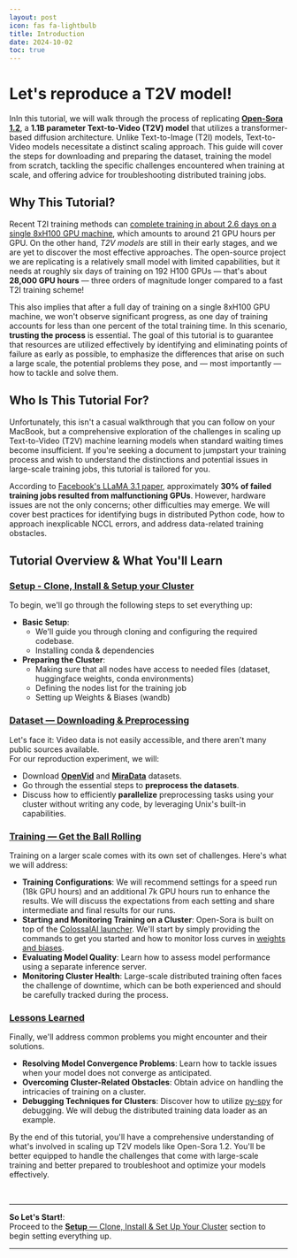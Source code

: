 ```yaml
---
layout: post
icon: fas fa-lightbulb
title: Introduction
date: 2024-10-02
toc: true
---
```


# Let's reproduce a **T2V** model!
InIn this tutorial, we will walk through the process of replicating [**Open-Sora 1.2**](https://github.com/hpcaitech/Open-Sora), a **1.1B parameter Text-to-Video (T2V) model** that utilizes a transformer-based diffusion architecture. Unlike Text-to-Image (T2I) models, Text-to-Video models necessitate a distinct scaling approach. This guide will cover the steps for downloading and preparing the dataset, training the model from scratch, tackling the specific challenges encountered when training at scale, and offering advice for troubleshooting distributed training jobs.



## Why This Tutorial?
Recent T2I training methods can [complete training in about 2.6 days on a single 8xH100 GPU machine](https://arxiv.org/abs/2407.15811), which amounts to around 21 GPU hours per GPU. On the other hand, *T2V models* are still in their early stages, and we are yet to discover the most effective approaches. The open-source project we are replicating is a relatively small model with limited capabilities, but it needs at roughly six days of training on 192 H100 GPUs — that's about **28,000 GPU hours** — three orders of magnitude longer compared to a fast T2I training scheme!

This also implies that after a full day of training on a single 8xH100 GPU machine, we won't observe significant progress, as one day of training accounts for less than one percent of the total training time. In this scenario, **trusting the process** is essential. The goal of this tutorial is to guarantee that resources are utilized effectively by identifying and eliminating points of failure as early as possible, to emphasize the differences that arise on such a large scale, the potential problems they pose, and — most importantly — how to tackle and solve them.



## Who Is This Tutorial For?
Unfortunately, this isn't a casual walkthrough that you can follow on your MacBook, but a comprehensive exploration of the challenges in scaling up Text-to-Video (T2V) machine learning models when standard waiting times become insufficient. If you're seeking a document to jumpstart your training process and wish to understand the distinctions and potential issues in large-scale training jobs, this tutorial is tailored for you.

According to [Facebook's LLaMA 3.1 paper](https://arxiv.org/abs/2407.21783), approximately **30% of failed training jobs resulted from malfunctioning GPUs**. However, hardware issues are not the only concerns; other difficulties may emerge. We will cover best practices for identifying bugs in distributed Python code, how to approach inexplicable NCCL errors, and address data-related training obstacles.



## Tutorial Overview & What You'll Learn


### [**Setup** - Clone, Install & Setup your Cluster](../02-setup)
To begin, we'll go through the following steps to set everything up:
- **Basic Setup**:
    - We'll guide you through cloning and configuring the required codebase.
    - Installing conda & dependencies
- **Preparing the Cluster**:
    - Making sure that all nodes have access to needed files (dataset, huggingface weights, conda environments)
    - Defining the nodes list for the training job
    - Setting up Weights & Biases (wandb)


### [**Dataset** — Downloading & Preprocessing](../03-dataset)
Let's face it: Video data is not easily accessible, and there aren't many public sources available.  
For our reproduction experiment, we will:
- Download [**OpenVid**](https://github.com/NJU-PCALab/OpenVid-1M) and [**MiraData**](https://github.com/mira-space/MiraData) datasets.
- Go through the essential steps to **preprocess the datasets**.
- Discuss how to efficiently **parallelize** preprocessing tasks using your cluster without writing any code, by leveraging Unix's built-in capabilities.


### [**Training** — Get the Ball Rolling](../04-training)
Training on a larger scale comes with its own set of challenges. Here's what we will address:
- **Training Configurations**: We will recommend settings for a speed run (18k GPU hours) and an additional 7k GPU hours run to enhance the results. We will discuss the expectations from each setting and share intermediate and final results for our runs.
- **Starting and Monitoring Training on a Cluster**: Open-Sora is built on top of the [ColossalAI launcher](https://colossalai.org/). We'll start by simply providing the commands to get you started and how to monitor loss curves in [weights and biases](https://wandb.com).
- **Evaluating Model Quality**: Learn how to assess model performance using a separate inference server.
- **Monitoring Cluster Health**: Large-scale distributed training often faces the challenge of downtime, which can be both experienced and should be carefully tracked during the process.


### [**Lessons Learned**](../05-lessons)
Finally, we'll address common problems you might encounter and their solutions.
- **Resolving Model Convergence Problems**: Learn how to tackle issues when your model does not converge as anticipated.
- **Overcoming Cluster-Related Obstacles**: Obtain advice on handling the intricacies of training on a cluster.
- **Debugging Techniques for Clusters**: Discover how to utilize [py-spy](https://github.com/benfred/py-spy) for debugging. We will debug the distributed training data loader as an example.


By the end of this tutorial, you'll have a comprehensive understanding of what's involved in scaling up T2V models like Open-Sora 1.2. You'll be better equipped to handle the challenges that come with large-scale training and better prepared to troubleshoot and optimize your models effectively.


<br/>

---

**So Let's Start!**:  
Proceed to the [**Setup** — Clone, Install & Set Up Your Cluster](../02-setup) section to begin setting everything up.

---